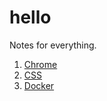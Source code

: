 # hello

Notes for everything.

1. [Chrome](./docs/chrome.md)
1. [CSS](./docs/css.md)
1. [Docker](./docs/docker.md)